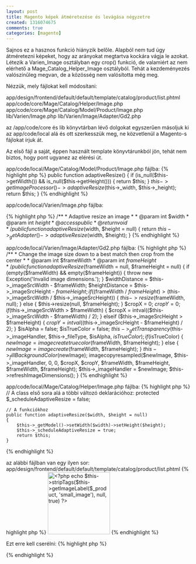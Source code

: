 ```yaml
---
layout: post
title: Magento képek átméretezése és levágása négyzetre
created: 1316074675
comments: true
categories: [magento]
---
```

Sajnos ez a hasznos funkció hiányzik belőle. Alapból nem tud úgy átméretezni képeket, hogy az arányokat megtartva kockára vágja le azokat. Létezik a Varien_Image osztályban egy crop() funkció, de valamiért az nem elérhető a Mage_Catalog_Helper_Image osztályból. Tehát a kezdeményezés valószínűleg megvan, de a közösség nem valósította még meg.

Nézzük, mely fájlokat kell módosítani:

app/design/frontend/default/default/template/catalog/product/list.phtml
app/code/core/Mage/Catalog/Helper/Image.php 
app/code/core/Mage/Catalog/Model/Product/Image.php 
lib/Varien/Image.php 
lib/Varien/Image/Adapter/Gd2.php

az /app/code/core és lib könyvtárban lévő dolgokat egyszerűen másoljuk ki az app/code/local alá és ott szerkesszük meg, ne közvetlenül a Magento-s fájlokat írjuk át.

Az első fájl a saját, éppen használt template könyvtárunkból jön, tehát nem biztos, hogy pont ugyanez az elérési út.

app/code/local/Mage/Catalog/Model/Product/Image.php fájlba:
{% highlight php %}
    public function adaptiveResize()
    {
        if (is_null($this->getWidth()) && is_null($this->getHeight())) {
            return $this;
        }
        $this->getImageProcessor()->adaptiveResize($this->_width, $this->_height);
        return $this;
    }
{% endhighlight %}

app/code/local/Varien/Image.php fájlba:

{% highlight php %}
    /**
    * Adaptive resize an image
    *
    * @param int $width
    * @param int $height
    * @access public
    * @return void
    */
    public function adaptiveResize($width, $height = null)
    {
        return $this->_getAdapter()->adaptiveResize($width, $height);
    }
{% endhighlight %}

app/code/local/Varien/Image/Adapter/Gd2.php fájlba:
{% highlight php %}
    /**
     * Change the image size down to a best match then crop from the center
     *
     * @param int $frameWidth
     * @param int $frameHeight
     */
    public function adaptiveResize($frameWidth = null, $frameHeight = null) {
        if (empty($frameWidth) && empty($frameHeight)) {
            throw new Exception('Invalid image dimensions.');
        }
        $widthDistance = $this->_imageSrcWidth - $frameWidth;
        $heightDistance = $this->_imageSrcHeight - $frameHeight;
        if (($frameWidth / $frameHeight) > ($this->_imageSrcWidth / $this->_imageSrcHeight)) {
            $this->resize($frameWidth, null);
        } else {
            $this->resize(null, $frameHeight);
        }
        $cropX = 0;
        $cropY = 0;
        if ($this->_imageSrcWidth > $frameWidth) {
            $cropX = intval(($this->_imageSrcWidth - $frameWidth) / 2);
        } elseif ($this->_imageSrcHeight > $frameHeight) {
            $cropY = intval(($this->_imageSrcHeight - $frameHeight) / 2);
        }
        $isAlpha = false;
        $isTrueColor = false;
        $this->_getTransparency($this->_imageHandler, $this->_fileType, $isAlpha, $isTrueColor);
        if ($isTrueColor) {
            $newImage = imagecreatetruecolor($frameWidth, $frameHeight);
        } else {
            $newImage = imagecreate($frameWidth, $frameHeight);
        }
        $this->_fillBackgroundColor($newImage);
        imagecopyresampled($newImage, $this->_imageHandler, 0, 0, $cropX, $cropY, $frameWidth, $frameHeight, $frameWidth, $frameHeight);
        $this->_imageHandler = $newImage;
        $this->refreshImageDimensions();
    }
{% endhighlight %}

app/code/local/Mage/Catalog/Helper/Image.php fájlba:
{% highlight php %}
    // A class első sora alá a többi változó deklarációhoz:
    protected $_scheduleAdaptiveResize = false;

    // A funkciókhoz
    public function adaptiveResize($width, $height = null)
    {
        $this->_getModel()->setWidth($width)->setHeight($height);
        $this->_scheduleAdaptiveResize = true;
        return $this;
    }
{% endhighlight %}

az alábbi fájlban van egy ilyen sor:
app/design/frontend/default/default/template/catalog/product/list.phtml
{% highlight php %}
<a href="<?php echo $_product->getProductUrl() ?>" title="<?php echo $this->stripTags($this->getImageLabel($_product, 'small_image'), null, true) ?>" class="product-image"><img src="<?php echo $this->helper('catalog/image')->init($_product, 'small_image')->resize(170); ?>" width="170" height="170" alt="<?php echo $this->stripTags($this->getImageLabel($_product, 'small_image'), null, true) ?>" /></a>
{% endhighlight %}

Ezt erre kell cserélni:
{% highlight php %}

{% endhighlight %}
